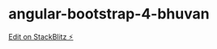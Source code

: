 # angular-bootstrap-4-bhuvan

[Edit on StackBlitz ⚡️](https://stackblitz.com/edit/angular-bootstrap-4-starter-5q7nxi)
